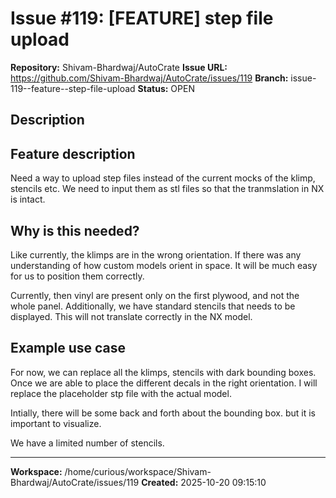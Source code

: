 # Issue #119: [FEATURE] step file upload

**Repository:** Shivam-Bhardwaj/AutoCrate
**Issue URL:** https://github.com/Shivam-Bhardwaj/AutoCrate/issues/119
**Branch:** issue-119--feature--step-file-upload
**Status:** OPEN

## Description

## Feature description

<!-- What would you like to see? -->
Need a way to upload step files instead of the current mocks of the klimp, stencils etc. We need to input them as stl files so that the tranmslation in NX is intact.
 

## Why is this needed?
Like currently, the klimps are in the wrong orientation. If there was any understanding of how custom models orient in space. It will be much easy for us to position them correctly. 

<!-- What problem does it solve? -->
Currently, then vinyl are present only on the first plywood, and not the whole panel. Additionally, we have standard stencils that needs to be displayed. This will not translate correctly in the NX model. 

## Example use case
For now, we can replace all the klimps, stencils with dark bounding boxes. Once we are able to place the different decals in the right orientation. I will replace the placeholder stp file with the actual model.

Intially, there will be some back and forth about the bounding box. but it is important to visualize.  


<!-- How would someone use this? -->
We have a limited number of stencils. 

---

**Workspace:** /home/curious/workspace/Shivam-Bhardwaj/AutoCrate/issues/119
**Created:** 2025-10-20 09:15:10
